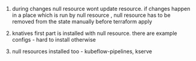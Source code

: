 1. during changes null resource wont update resource. if changes happen in a place which is run by null resource , null resource has to be removed from the state manually before terraform apply

2. knatives first part is installed with null resource. there are example configs - hard to install otherwise

3. null resources installed too - kubeflow-pipelines, kserve